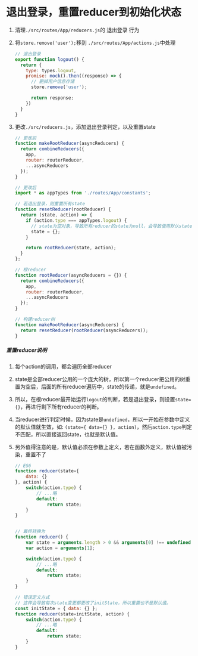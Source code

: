# 退出登录，重置reducer到初始化状态
1. 清理`./src/routes/App/reducers.js`的 退出登录 行为
2. 将`store.remove('user');`移到 `./src/routes/App/actions.js`中处理
    ```javascript
    // 退出登录
    export function logout() {
      return {
        type: types.logout,
        promise: mock().then((response) => {
          // 删掉用户信息存储
          store.remove('user');

          return response;
        })
      }
    }
    ```
3. 更改`./src/reducers.js`，添加退出登录判定，以及重置state
    ```javascript
    // 更改前
    function makeRootReducer(asyncReducers) {
      return combineReducers({
        app,
        router: routerReducer,
        ...asyncReducers
      });
    }
    ```

    ```javascript
    // 更改后
    import * as appTypes from './routes/App/constants';

    // 若退出登录，则重置所有state
    function resetReducer(rootReducer) {
      return (state, action) => {
        if (action.type === appTypes.logout) {
          // state为空对象，导致所有reducer的state为null，会导致使用默认state
          state = {};
        }

        return rootReducer(state, action);
      }
    };

    // 根reducer
    function rootReducer(asyncReducers = {}) {
      return combineReducers({
        app,
        router: routerReducer,
        ...asyncReducers
      });
    }

    // 构建reducer树
    function makeRootReducer(asyncReducers) {
      return resetReducer(rootReducer(asyncReducers));
    }
    ```
##### 重置reducer说明

1. 每个action的调用，都会遍历全部reducer
2. state是全部reducer公用的一个庞大的树，所以第一个reducer把公用的树重置为空后，后面的所有reducer遍历中，state的传递，就是`undefined`。
3. 所以，在根reducer最开始运行`logout`的判断，若是退出登录，则设置`state={}`，再进行剩下所有reducer的判断。
4. 当reducer进行判定时候，因为state是`undefined`，所以一开始在参数中定义的默认值就生效，如: `(state={ data={} }, action)`，然后`action.type`判定不匹配，所以直接返回state，也就是默认值。
5. 另外值得注意的是，默认值必须在参数上定义，若在函数外定义，默认值被污染，重置不了
    ```javascript
    // ES6
    function reducer(state={
        data: {}
    }, action) {
        switch(action.type) {
            // ...略
            default:
                return state;
        }
    }
    ```

    ```javascript

    // 最终转换为
    function reducer() {
        var state = arguments.length > 0 && arguments[0] !== undefined ? arguments[0] : { data: {} };
        var action = arguments[1];

        switch(action.type) {
            // ...略
            default:
                return state;
        }
    }
    ```

    ```javascript
    // 错误定义方式
    // 这样会导致每次state变更都更改了initState，所以重置也不是默认值。
    const initState = { data: {} };
    function reducer(state=initState, action) {
        switch(action.type) {
            // ...略
            default:
                return state;
        }
    }
    ```
